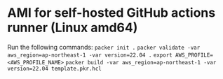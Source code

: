 # AMI for self-hosted GitHub actions runner (Linux amd64)

Run the following commands:
`packer init .`
`packer validate -var aws_region=ap-northeast-1 -var version=22.04 .`
`export AWS_PROFILE=<AWS_PROFILE_NAME>`
`packer build -var aws_region=ap-northeast-1 -var version=22.04 template.pkr.hcl`


